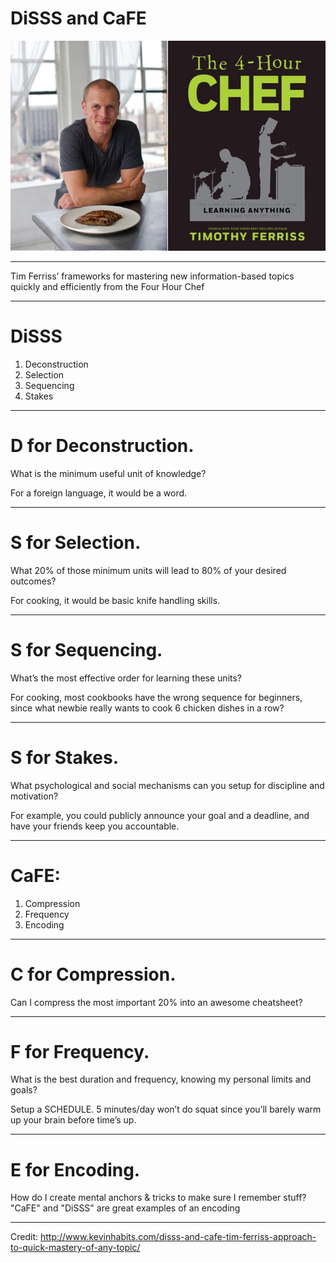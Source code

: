 
# DiSSS and CaFE

![inline](images/4-hour-chef-time-ferriss.jpg)

---

Tim Ferriss’ frameworks for mastering new information-based topics quickly and efficiently from the Four Hour Chef

___

# DiSSS

1. Deconstruction
1. Selection
1. Sequencing
1. Stakes

---

# __D__ for Deconstruction.

What is the minimum useful unit of knowledge?

For a foreign language, it would be a word.

---

# __S__ for Selection.

What 20% of those minimum units will lead to 80% of your desired outcomes?

For cooking, it would be basic knife handling skills.


---

# __S__ for Sequencing.

What’s the most effective order for learning these units?

For cooking, most cookbooks have the wrong sequence for beginners, since what newbie really wants to cook 6 chicken dishes in a row?

---

# __S__ for Stakes.

What psychological and social mechanisms can you setup for discipline and motivation?

For example, you could publicly announce your goal and a deadline, and have your friends keep you accountable.

---

# CaFE:

1. Compression
1. Frequency
1. Encoding

---

# __C__ for Compression.

Can I compress the most important 20% into an awesome cheatsheet?

---

# __F__ for Frequency.

What is the best duration and frequency, knowing my personal limits and goals?

Setup a SCHEDULE. 5 minutes/day won’t do squat since you’ll barely warm up your brain before time’s up.

---

# __E__ for Encoding.

How do I create mental anchors & tricks to make sure I remember stuff? "CaFE" and "DiSSS" are great examples of an encoding

---

Credit: http://www.kevinhabits.com/disss-and-cafe-tim-ferriss-approach-to-quick-mastery-of-any-topic/